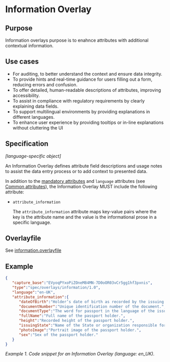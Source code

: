 # Information Overlay

## Purpose

Information overlays purpose is to enahnce attributes with additional contextual information.

## Use cases

- For auditing, to better understand the context and ensure data integrity.
- To provide hints and real-time guidance for users filling out a form, reducing errors and confusion.
- To offer detailed, human-readable descriptions of attributes, improving accessibility.
- To assist in compliance with regulatory requirements by clearly explaining data fields.
- To support multilingual environments by providing explanations in different languages.
- To enhance user experience by providing tooltips or in-line explanations without cluttering the UI

## Specification

_[language-specific object]_

An Information Overlay defines attribute field descriptions and usage notes to assist the data entry process or to add context to presented data.

In addition to the [mandatory attributes](https://oca.colossi.network/specification/#mandatory-attributes) and `language` attributes (see [Common attributes](https://oca.colossi.network/specification/#common-attributes)), the Information Overlay MUST include the following attribute:

- `attribute_information`

   The `attribute_information` attribute maps key-value pairs where the key is the attribute name and the value is the informational prose in a specific language.

## Overlayfile

See [information.overlayfile](/overlays/0001-information/information.overlayfile)

## Example

```json
{
   "capture_base":"EVyoqPYxoPiZOneM84MN-7D0oOR03vCr5gg1hf3pxnis",
   "type":"spec/overlays/information/1.0",
   "language":"en-UK",
   "attribute_information":{
      "dateOfBirth":"Holder’s date of birth as recorded by the issuing State or organization.",
      "documentNumber":"Unique identification number of the document.",
      "documentType":"The word for passport in the language of the issuing State or organization.",
      "fullName":"Full name of the passport holder.",
      "height":"Recorded height of the passport holder.",
      "issuingState":"Name of the State or organization responsible for issuing the passport.",
      "photoImage":"Portrait image of the passport holder.",
      "sex":"Sex of the passport holder."
   }
}
```

_Example 1. Code snippet for an Information Overlay (language: en_UK)._
